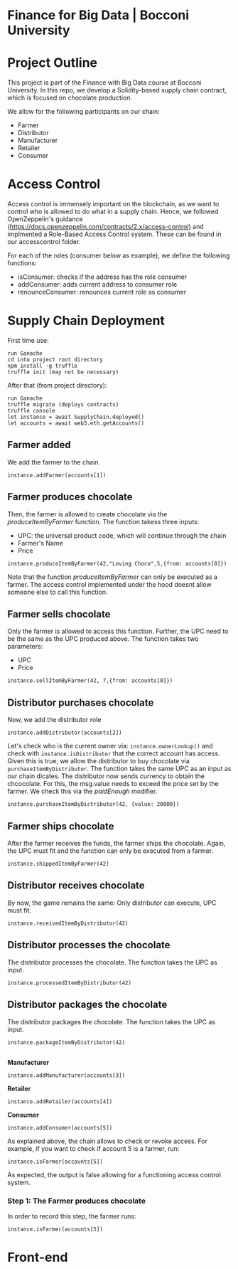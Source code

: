 # Finance for Big Data | Bocconi University

# Project Outline
This project is part of the Finance with Big Data course at Bocconi University. In this repo, we develop a Solidity-based supply chain contract, which is focused on chocolate production. 

We allow for the following participants on our chain: 
- Farmer
- Distributor
- Manufacturer
- Retailer
- Consumer

# Access Control

Access control is immensely important on the blockchain, as we want to control who is allowed to do what in a supply chain. Hence, we followed OpenZeppelin's guidance (https://docs.openzeppelin.com/contracts/2.x/access-control) and implmented a Role-Based Access Control system. These can be found in our accesscontrol folder.

For each of the roles (consumer below as example), we define the following functions:
- isConsumer: checks if the address has the role consumer
- addConsumer: adds current address to consumer role
- renounceConsumer: renounces current role as consumer

# Supply Chain Deployment
First time use:
```
run Ganache
cd into project root directory
npm install -g truffle
truffle init (may not be necessary)
```
After that (from project directory):
```
run Ganache
truffle migrate (deploys contracts)
truffle console
let instance = await SupplyChain.deployed()
let accounts = await web3.eth.getAccounts()
```
## Farmer added
We add the farmer to the chain.
```
instance.addFarmer(accounts[1])
```
## Farmer produces chocolate
Then, the farmer is allowed to create chocolate via the *produceItemByFarmer* function.
The function takess three inputs:
- UPC: the universal product code, which will continue through the chain
- Farmer's Name
- Price
```
instance.produceItemByFarmer(42,"Loving Choco",5,{from: accounts[0]})
```
Note that the function *produceItemByFarmer* can only be executed as a farmer. The access control implemented under the hood doesnt allow someone else to call this function.
## Farmer sells chocolate
Only the farmer is allowed to access this function. Further, the UPC need to be the same as the UPC produced above. 
The function takes two parameters:
- UPC
- Price
```
instance.sellItemByFarmer(42, 7,{from: accounts[0]})
```
## Distributor purchases chocolate
Now, we add the distributor role
```
instance.addDistributor(accounts[2])
```
Let's check who is the current owner via: ```instance.ownerLookup()``` and check with ```instance.isDistributor``` that the correct account has access.
Given this is true, we allow the distributor to buy chocolate via ```purchaseItemByDistributor```. The function takes the same UPC as an input as our chain dicates. The distributor now sends currency to obtain the chcocolate. For this, the msg.value needs to exceed the price set by the farmer. We check this via the *paidEnough* modifier.
```
instance.purchaseItemByDistributor(42, {value: 20000})
```
## Farmer ships chocolate
After the farmer receives the funds, the farmer ships the chocolate. Again, the UPC must fit and the function can only be executed from a farmer.
```
instance.shippedItemByFarmer(42)
```
## Distributor receives chocolate
By now, the game remains the same: Only distributor can execute, UPC must fit.
```
instance.receivedItemByDistributor(42)
```
## Distributor processes the chocolate
The distributor processes the chocolate. The function takes the UPC as input.
```
instance.processedItemByDistributor(42)
```
## Distributor packages the chocolate
The distributor packages the chocolate. The function takes the UPC as input.
```
instance.packageItemByDistributor(42)
```
## 






**Manufacturer**
```
instance.addManufacturer(accounts[3])
```
**Retailer**
```
instance.addRetailer(accounts[4])
```
**Consumer**
```
instance.addConsumer(accounts[5])
```

As explained above, the chain allows to check or revoke access. 
For example, if you want to check if account 5 is a farmer, run: 
```
instance.isFarmer(accounts[5])
```
As expected, the output is false allowing for a functioning access control system.

### Step 1: The Farmer produces chocolate
In order to record this step, the farmer runs: 

```
instance.isFarmer(accounts[5])
```


# Front-end
